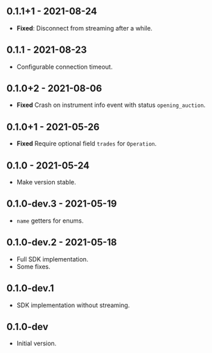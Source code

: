 ## 0.1.1+1 - 2021-08-24

- **Fixed**: Disconnect from streaming after a while.

## 0.1.1 - 2021-08-23

- Configurable connection timeout.

## 0.1.0+2 - 2021-08-06

- **Fixed** Crash on instrument info event with status `opening_auction`.

## 0.1.0+1 - 2021-05-26

- **Fixed** Require optional field `trades` for `Operation`.

## 0.1.0 - 2021-05-24

- Make version stable.

## 0.1.0-dev.3 - 2021-05-19

- `name` getters for enums.

## 0.1.0-dev.2 - 2021-05-18

- Full SDK implementation.
- Some fixes.

## 0.1.0-dev.1

- SDK implementation without streaming.

## 0.1.0-dev

- Initial version.
